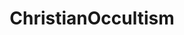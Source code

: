 ---
title: ChristianOccultism
crosslinks:
- RedditAlternatives
- freemasonry
- occult
- u_Zazie_Lavender
- StExpedite
---